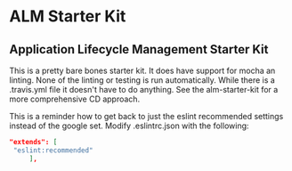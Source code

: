 # ALM Starter Kit

## Application Lifecycle Management Starter Kit

This is a pretty bare bones starter kit. It does have support for mocha an linting. None of the linting or testing is run automatically. While there is a .travis.yml file it doesn't have to do anything. See the alm-starter-kit for a more comprehensive CD approach.

This is a reminder how to get back to just the eslint recommended settings instead of the google set. Modify .eslintrc.json with the following:

```json
"extends": [
 "eslint:recommended"
     ],
